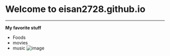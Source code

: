 # Welcome to eisan2728.github.io
---
**My favorite stuff**
- Foods 
- movies 
- music
![image](https://user-images.githubusercontent.com/118230131/202069256-403e49b0-0ae3-4423-919f-684807ed1a7e.png)
